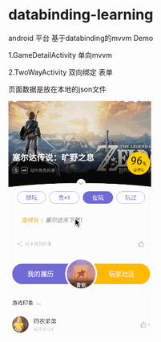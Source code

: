 # databinding-learning
android 平台 基于databinding的mvvm Demo

1.GameDetailActivity 单向mvvm

2.TwoWayActivity 双向绑定 表单

页面数据是放在本地的json文件



![demo首页](https://raw.githubusercontent.com/manondidi/databinding-learning/master/databinding.gif)

